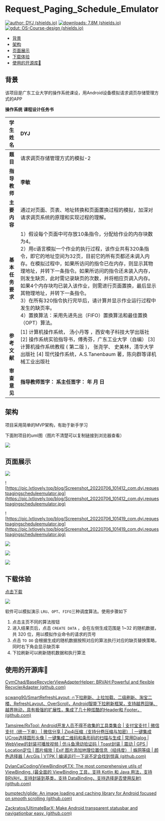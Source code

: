 # Request_Paging_Schedule_Emulator

[![author: DYJ (shields.io)](https://img.shields.io/badge/author-DYJ-green)](https://lxtlovely.top/)             [![downloads: 7.8M (shields.io)](https://img.shields.io/badge/downloads-7.8M-brightgreen)](https://github.com/dyjcow/RequestPagingScheduleEmulator/releases/download/V1.0/app-release.apk)             [![gdut: OS-Course-design (shields.io)](https://img.shields.io/badge/gdut-OS--Course--design-blue)](https://github.com/dyjcow/RequestPagingScheduleEmulator)

* [背景](#背景)
* [架构](#架构)
* [页面展示](#页面展示)
* [下载体验](#下载体验)
* [使用的开源库💖](#使用的开源库)

## 背景



该项目是广东工业大学的操作系统课设，用Android设备模拟请求调页存储管理方式的APP

**操作系统** **课程设计任务书**

|   **学生姓名**   | DYJ                                                          |
| :--------------: | :----------------------------------------------------------- |
|  **题** **目**   | 请求调页存储管理方式的模拟-2                                 |
|   **指导教师**   | **李敏**                                                     |
|   **主要内容**   | 通过对页面、页表、地址转换和页面置换过程的模拟，加深对请求调页系统的原理和实现过程的理解。 |
| **基本任务要求** | 1）假设每个页面中可存放10条指令，分配给作业的内存块数为4。  <br />2）用c语言模拟一个作业的执行过程，该作业共有320条指令，即它的地址空间为32页，目前它的所有页都还未调入内存。在模拟过程中，如果所访问的指令已在内存，则显示其物理地址，并转下一条指令。如果所访问的指令还未装入内存，则发生缺页，此时需记录缺页的次数，并将相应页调入内存。如果4个内存块均已装入该作业，则需进行页面置换，最后显示其物理地址，并转下一条指令。  <br />3）在所有320指令执行完毕后，请计算并显示作业运行过程中发生的缺页率。 <br />4）置换算法：采用先进先出（FIFO）置换算法和最佳置换（OPT）算法。 |
|   **参考文献**   | [1] 计算机操作系统， 汤小丹等 ，西安电子科技大学出版社  [2] 操作系统实验指导书，傅秀芬，广东工业大学（自编）  [3] 计算机操作系统教程 ( 第二版 )， 张尧学、 史美林，清华大学出版社  [4] 现代操作系统，A.S.Tanenbaum 著，陈向群等译机械工业出版社 |
|   **审查意见**   | **指导教师签字：**  **系主任签字：**              **年**   **月**  **日** |

## 架构

项目采用简单的MVP架构，有助于新手学习

下面附项目的uml图（图片不清楚可以复制链接到浏览器查看）

![](https://pic.lxtlovely.top/blog/nLZTRzis47_tNo6WBohY2EZ7Or7KTfh4czrwTjeD68Q2bius5qhKH2gfbyL_-uwIpg52VyHMWBpOujsFn-Dz7Cdxf3JBT1wBLeid6h8P2y4BPHn4ox-33Fx9GUcKpNaoL-42ebm0nBbWMcR1b2a8klZpdSEjTzTQUJUIHvvQoDk1P15EyQTI2c39Q-9DyZ04fIvv1DiWvumBY3OYxWzMCPPc6CIC9y4DQXdq.png)

## 页面展示

![](https://pic.lxtlovely.top/blog/Screenshot_20220706_101409_com.dyj.requestpagingscheduleemulator.jpg)

![https://pic.lxtlovely.top/blog/Screenshot_20220706_101412_com.dyj.requestpagingscheduleemulator.jpg](https://pic.lxtlovely.top/blog/Screenshot_20220706_101412_com.dyj.requestpagingscheduleemulator.jpg)

![https://pic.lxtlovely.top/blog/Screenshot_20220706_101419_com.dyj.requestpagingscheduleemulator.jpg](https://pic.lxtlovely.top/blog/Screenshot_20220706_101419_com.dyj.requestpagingscheduleemulator.jpg)

![](https://pic.lxtlovely.top/blog/Screenshot_20220706_101426_com.dyj.requestpagingscheduleemulator.jpg)

![](https://pic.lxtlovely.top/blog/Screenshot_20220706_101438_com.dyj.requestpagingscheduleemulator.jpg)

![](https://pic.lxtlovely.top/blog/Screenshot_20220706_101447_com.dyj.requestpagingscheduleemulator.jpg)

## 下载体验

[点击下载](https://github.com/dyjcow/RequestPagingScheduleEmulator/releases/download/V1.0/app-release.apk)

![](https://pic.lxtlovely.top/blog/RPSEDownload.png)

软件可以模拟演示 `LRU`、`OPT`、`FIFO`三种调度算法。使用步骤如下

1. 点击主页不同的算法按钮
2. 进入结果页后，点击 `CREATE DATA` ，会在左侧生成范围是 1~32 的随机数据，共 320 位，用以模拟作业命令的请求的页号
3. 点击 `TO DO` 会根据生成的随机数据按照对应的算法执行对应的缺页替换策略，同时右下角会显示缺页率
4. 下拉刷新可以刷新随机数据和执行算法

## 使用的开源库💖

[CymChad/BaseRecyclerViewAdapterHelper: BRVAH:Powerful and flexible RecyclerAdapter (github.com)](https://github.com/CymChad/BaseRecyclerViewAdapterHelper)

[scwang90/SmartRefreshLayout: 🔥下拉刷新、上拉加载、二级刷新、淘宝二楼、RefreshLayout、OverScroll，Android智能下拉刷新框架，支持越界回弹、越界拖动，具有极强的扩展性，集成了几十种炫酷的Header和 Footer。 (github.com)](https://github.com/scwang90/SmartRefreshLayout)

[Tamsiree/RxTool: Android开发人员不得不收集的工具类集合 | 支付宝支付 | 微信支付（统一下单） | 微信分享 | Zip4j压缩（支持分卷压缩与加密） | 一键集成UCrop选择圆形头像 | 一键集成二维码和条形码的扫描与生成 | 常用Dialog | WebView的封装可播放视频 | 仿斗鱼滑动验证码 | Toast封装 | 震动 | GPS | Location定位 | 图片缩放 | Exif 图片添加地理位置信息（经纬度） | 蛛网等级 | 颜色选择器 | ArcGis | VTPK | 编译运行一下说不定会找到惊喜 (github.com)](https://github.com/Tamsiree/RxTool)

[DylanCaiCoding/ViewBindingKTX: The most comprehensive utils of ViewBinding. (最全面的 ViewBinding 工具，支持 Kotlin 和 Java 用法，支持 BRVAH，支持封装到基类，支持 DataBinding，支持选择是否使用反射) (github.com)](https://github.com/DylanCaiCoding/ViewBindingKTX)

[bumptech/glide: An image loading and caching library for Android focused on smooth scrolling (github.com)](https://github.com/bumptech/glide)

[Zackratos/UltimateBarX: Make Android transparent statusbar and navigationbar easy. (github.com)](https://github.com/Zackratos/UltimateBarX)
